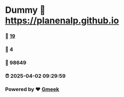# Dummy :link: https://planenalp.github.io 
### :page_facing_up: [19](https://planenalp.github.io/tag.html) 
### :speech_balloon: 4 
### :hibiscus: 98649 
### :alarm_clock: 2025-04-02 09:29:59 
### Powered by :heart: [Gmeek](https://github.com/Meekdai/Gmeek)
